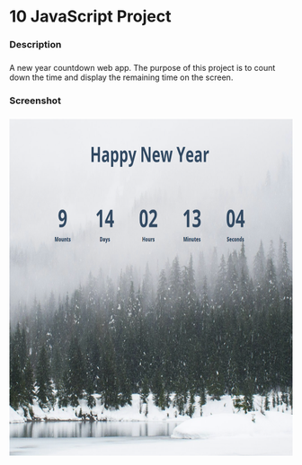 <h1 align="left">10 JavaScript Project</h1>

###

<h3 align="left">Description</h3>

###

<p align="left">A new year countdown web app. The purpose of this project is to count down the time and display the remaining time on the screen.</p>

###

<h3 align="left">Screenshot</h3>

###

<div align="center">
  <img height="600" src="img/countdown.png"  />
</div>

###